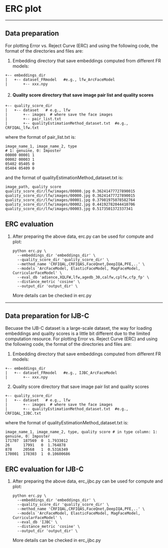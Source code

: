 # ERC plot
---

## Data preparation
For plotting Error vs. Reject Curve (ERC) and using the following code, the format of the directories and files are:
1. Embedding directory that save embeddings computed from different FR models:
```
+-- embeddings_dir
|   +-- dataset_FRmodel   #e.g., lfw_ArcFaceModel
|       +-- xxx.npy
```
2. #### Quality score directory that save image pair list and quality scores
```
+-- quality_score_dir
|   +-- dataset   # e.g., lfw
|       +-- images  # where save the face images
|       +-- pair_list.txt
|       +-- qualityEstimationMethod_dataset.txt  #e.g., CRFIQAL_lfw.txt
```
where the format of pair_list.txt is:
```
image_name_1, image_name_2, type
# 1: genuine, 0: Imposter
00000 00001 1  
00002 00003 1
05402 05405 0
05404 05409 0
```
and the format of qualityEstimationMethod_dataset.txt is:
```
image_path, quality score
quality_score_dir/lfw/images/00000.jpg 0.36241477727890015
quality_score_dir/lfw/images/00000.jpg 0.36241477727890015
quality_score_dir/lfw/images/00001.jpg 0.37981975078582764
quality_score_dir/lfw/images/00002.jpg 0.44192782044410706
quality_score_dir/lfw/images/00003.jpg 0.5173501372337341
```

## ERC evaluation
1. After preparing the above data, erc.py can be used for compute and plot:
    ```
    python erc.py \
      --embeddings_dir 'embeddings_dir' \
      --quality_score_dir 'quality_score_dir' \
      --method_name 'CRFIQAL,CRFIQAS,FaceQnet,DeepIQA,PFE,..' \
      --models 'ArcFaceModel, ElasticFaceModel, MagFaceModel, CurricularFaceModel' \
      --eval_db 'adience,XQLFW,lfw,agedb_30,calfw,cplfw,cfp_fp' \
      --distance_metric 'cosine' \
      --output_dir 'output_dir' \
    ```
    More details can be checked in erc.py

---

## Data preparation for IJB-C
Becuase the IJB-C dataset is a large-scale dataset, the way for loading embeddings and quality scores is a little bit different due to the limited computation resource.
For plotting Error vs. Reject Curve (ERC) and using the following code, the format of the directories and files are:
1. Embedding directory that save embeddings computed from different FR models:
```
+-- embeddings_dir
|   +-- dataset_FRmodel   #e.g., IJBC_ArcFaceModel
|       +-- xxx.npy
```
2. Quality score directory that save image pair list and quality scores
```
+-- quality_score_dir
|   +-- dataset   # e.g., lfw
|       +-- images  # where save the face images
|       +-- qualityEstimationMethod_dataset.txt  #e.g., CRFIQAL_IJBC.txt
```
where the format of qualityEstimationMethod_dataset.txt is:
```
image_name_1, image_name_2, type, quality score # in type column: 1: genuine, 0: Imposter
171707  187569  0  1.7933012
26      17991   0  1.764878
878     20568   1  0.5316349
170001  178303  1  0.10600686
```

## ERC evaluation for IJB-C
1. After preparing the above data, erc_ijbc.py can be used for compute and plot:
    ```
    python erc.py \
      --embeddings_dir 'embeddings_dir' \
      --quality_score_dir 'quality_score_dir' \
      --method_name 'CRFIQAL,CRFIQAS,FaceQnet,DeepIQA,PFE,..' \
      --models 'ArcFaceModel, ElasticFaceModel, MagFaceModel, CurricularFaceModel' \
      --eval_db 'IJBC' \
      --distance_metric 'cosine' \
      --output_dir 'output_dir' \
    ```
    More details can be checked in erc_ijbc.py
